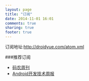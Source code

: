 ```yaml
---
layout: page
title: "订阅"
date: 2014-11-01 16:01
comments: true
sharing: true
footer: true
---
```


订阅地址:http://droidyue.com/atom.xml

<script type="text/javascript" src="http://1.toolite.sinaapp.com/droidyue_com/subscribe_books.js" charset="utf-8"></script>

<script type="text/javascript">
	var subscribeBooks = sortJsonObject(makeSubscribeBookDataSource());
	displaySection(shouldDisplaySubscribeBook(), isSubscribeBookInDebug(), subscribeBooks, makeSubscribeBookPrefix(), makeSubscribeBookSuffix(), sDroidSubscribeClass);
</script>


###推荐订阅
  * [码农周刊](http://weekly.manong.io/)
  * [Android开发技术周报](http://androidweekly.cn/)
  
  


